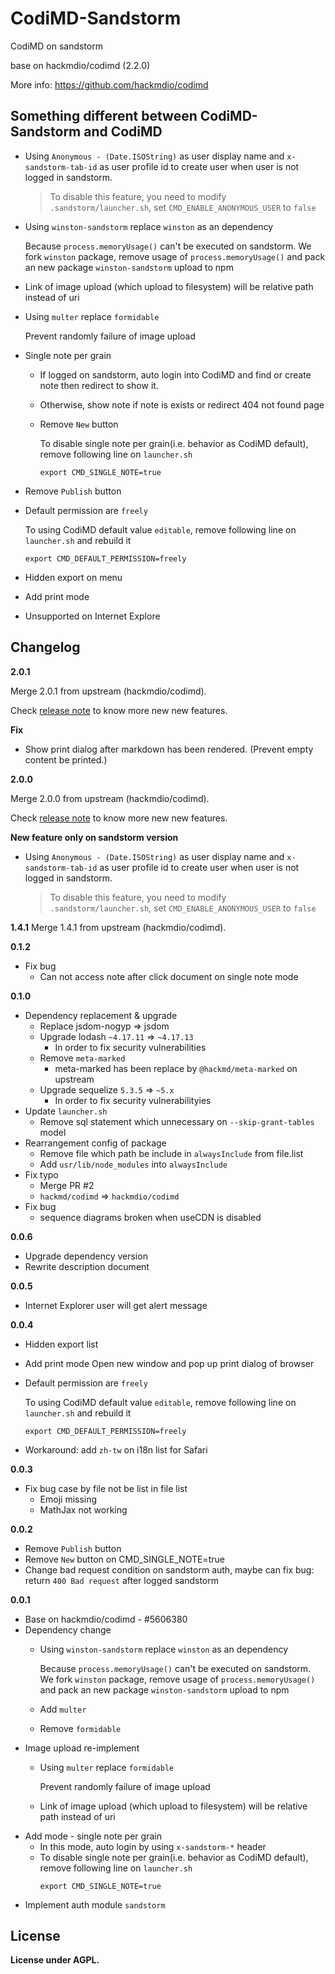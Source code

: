 CodiMD-Sandstorm
===

CodiMD on sandstorm

base on hackmdio/codimd (2.2.0)

More info: https://github.com/hackmdio/codimd

## Something different between CodiMD-Sandstorm and CodiMD

- Using `Anonymous - (Date.ISOString)` as user display name and `x-sandstorm-tab-id` as user profile id to create user when user is not logged in sandstorm.
  > To disable this feature, you need to modify `.sandstorm/launcher.sh`, set `CMD_ENABLE_ANONYMOUS_USER` to `false`

- Using `winston-sandstorm` replace `winston` as an dependency

    Because `process.memoryUsage()` can't be executed on sandstorm. We fork `winston` package, remove usage of `process.memoryUsage()` and pack an new package  `winston-sandstorm` upload to npm
- Link of image upload (which upload to filesystem) will be relative path instead of uri
- Using `multer` replace `formidable`

    Prevent randomly failure of image upload
- Single note per grain
    - If logged on sandstorm, auto login into CodiMD and find or create note then redirect to show it.
    - Otherwise, show note if note is exists or redirect 404 not found page
    - Remove `New` button

        To disable single note per grain(i.e. behavior as CodiMD default), remove following line on `launcher.sh`
        ```
        export CMD_SINGLE_NOTE=true
        ```
- Remove `Publish` button
- Default permission are `freely`

    To using CodiMD default value `editable`, remove following line on `launcher.sh` and rebuild it
    ```
    export CMD_DEFAULT_PERMISSION=freely
    ```
- Hidden export on menu
- Add print mode
- Unsupported on Internet Explore

## Changelog

**2.0.1**

Merge 2.0.1 from upstream (hackmdio/codimd).

Check [release note](https://hackmd.io/@codimd/release-notes/%2F%40codimd%2Fv2_0_1) to know more new new features.

**Fix**

- Show print dialog after markdown has been rendered. (Prevent empty content be printed.)

**2.0.0**

Merge 2.0.0 from upstream (hackmdio/codimd).

Check [release note](https://hackmd.io/@codimd/release-notes/%2F%40codimd%2Fv2_0_0) to know more new new features.

**New feature only on sandstorm version**
- Using `Anonymous - (Date.ISOString)` as user display name and `x-sandstorm-tab-id` as user profile id to create user when user is not logged in sandstorm.
  > To disable this feature, you need to modify `.sandstorm/launcher.sh`, set `CMD_ENABLE_ANONYMOUS_USER` to `false`

**1.4.1**
Merge 1.4.1 from upstream (hackmdio/codimd).

**0.1.2**
- Fix bug
	- Can not access note after click document on single note mode

**0.1.0**
- Dependency replacement & upgrade
	- Replace jsdom-nogyp => jsdom
	- Upgrade lodash `~4.17.11` => `~4.17.13`
		- In order to fix security vulnerabilities
	- Remove `meta-marked`
		- meta-marked has been replace by `@hackmd/meta-marked` on upstream
	- Upgrade sequelize `5.3.5` => `~5.x`
		- In order to fix security vulnerabilityies
- Update `launcher.sh`
	- Remove sql statement which unnecessary on `--skip-grant-tables` model
- Rearrangement config of package
	- Remove file which path be include in `alwaysInclude` from file.list
	- Add `usr/lib/node_modules` into `alwaysInclude`
- Fix typo
	- Merge PR #2
	- `hackmd/codimd` => `hackmdio/codimd`
- Fix bug
	- sequence diagrams broken when useCDN is disabled

**0.0.6**
- Upgrade dependency version
- Rewrite description document

**0.0.5**
- Internet Explorer user will get alert message

**0.0.4**
- Hidden export list
- Add print mode
  Open new window and pop up print dialog of browser
- Default permission are `freely`

    To using CodiMD default value `editable`, remove following line on `launcher.sh` and rebuild it
    ```
    export CMD_DEFAULT_PERMISSION=freely
    ```
- Workaround: add `zh-tw` on i18n list for Safari

**0.0.3**

- Fix bug case by file not be list in file list
  - Emoji missing
  - MathJax not working

**0.0.2**

- Remove `Publish` button
- Remove `New` button on CMD_SINGLE_NOTE=true
- Change bad request condition on sandstorm auth, maybe can fix bug: return `400 Bad request` after logged sandstorm


**0.0.1**

- Base on hackmdio/codimd - #5606380
- Dependency change
  - Using `winston-sandstorm` replace `winston` as an dependency

    Because `process.memoryUsage()` can't be executed on sandstorm. We fork `winston` package, remove usage of `process.memoryUsage()` and pack an new package  `winston-sandstorm` upload to npm
  - Add `multer`
  - Remove `formidable`
- Image upload re-implement
  - Using `multer` replace `formidable`

    Prevent randomly failure of image upload
  - Link of image upload (which upload to filesystem) will be relative path instead of uri
- Add mode - single note per grain
  - In this mode, auto login by using `x-sandstorm-*` header
  - To disable single note per grain(i.e. behavior as CodiMD default), remove following line on `launcher.sh`
    ```
    export CMD_SINGLE_NOTE=true
    ```
- Implement auth module `sandstorm`


## License

**License under AGPL.**

